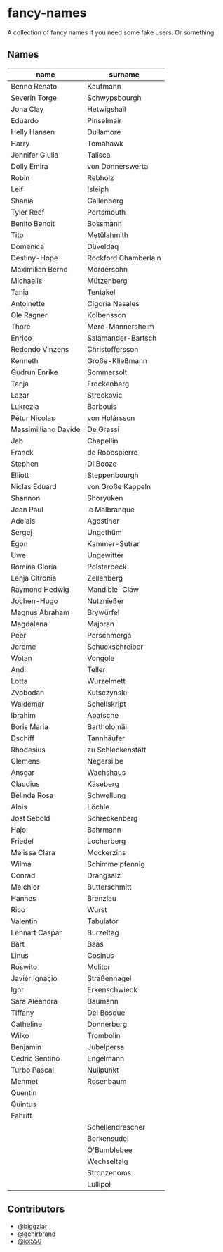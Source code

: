 # fancy-names

A collection of fancy names if you need some fake users. Or something.

## Names

| name                 | surname              |
| -------------------- | -------------------- |
| Benno Renato         | Kaufmann             |
| Severin Torge        | Schwypsbourgh        |
| Jona Clay            | Hetwigshail          |
| Eduardo              | Pinselmair           |
| Helly Hansen         | Dullamore            |
| Harry                | Tomahawk             |
| Jennifer Giulia      | Talisca              |
| Dolly Emira          | von Donnerswerta     |
| Robin                | Rebholz              |
| Leif                 | Isleiph              |
| Shania               | Gallenberg           |
| Tyler Reef           | Portsmouth           |
| Benito Benoit        | Bossmann             |
| Tito                 | Metülahmith          |
| Domenica             | Düveldaq             |
| Destiny-Hope         | Rockford Chamberlain |
| Maximilian Bernd     | Mordersohn           |
| Michaelis            | Mützenberg           |
| Tania                | Tentakel             |
| Antoinette           | Cigoria Nasales      |
| Ole Ragner           | Kolbensson           |
| Thore                | Møre-Mannersheim     |
| Enrico               | Salamander-Bartsch   |
| Redondo Vinzens      | Christoffersson      |
| Kenneth              | Große-Kließmann      |
| Gudrun Enrike        | Sommersolt           |
| Tanja                | Frockenberg          |
| Lazar                | Streckovic           |
| Lukrezia             | Barbouis             |
| Pétur Nicolas        | von Holársson        |
| Massimilliano Davide | De Grassi            |
| Jab                  | Chapellin            |
| Franck               | de Robespierre       |
| Stephen              | Di Booze             |
| Elliott              | Steppenbourgh        |
| Niclas Eduard        | von Große Kappeln    |
| Shannon              | Shoryuken            |
| Jean Paul            | le Malbranque        |
| Adelais              | Agostiner            |
| Sergej               | Ungethüm             |
| Egon                 | Kammer-Sutrar        |
| Uwe                  | Ungewitter           |
| Romina Gloria        | Polsterbeck          |
| Lenja Citronia       | Zellenberg           |
| Raymond Hedwig       | Mandible-Claw        |
| Jochen-Hugo          | Nutznießer           |
| Magnus Abraham       | Brywürfel            |
| Magdalena            | Majoran              |
| Peer                 | Perschmerga          |
| Jerome               | Schuckschreiber      |
| Wotan                | Vongole              |
| Andi                 | Teller               |
| Lotta                | Wurzelmett           |
| Zvobodan             | Kutsczynski          |
| Waldemar             | Schellskript         |
| Ibrahim              | Apatsche             |
| Boris Maria          | Bartholomäi          |
| Dschiff              | Tannhäufer           |
| Rhodesius            | zu Schleckenstätt    |
| Clemens              | Negersilbe           |
| Ansgar               | Wachshaus            |
| Claudius             | Käseberg             |
| Belinda Rosa         | Schwellung           |
| Alois                | Löchle               |
| Jost Sebold          | Schreckenberg        |
| Hajo                 | Bahrmann             |
| Friedel              | Locherberg           |
| Melissa Clara        | Mockerzins           |
| Wilma                | Schimmelpfennig      |
| Conrad               | Drangsalz            |
| Melchior             | Butterschmitt        |
| Hannes               | Brenzlau             |
| Rico                 | Wurst                |
| Valentin             | Tabulator            |
| Lennart Caspar       | Burzeltag            |
| Bart                 | Baas                 |
| Linus                | Cosinus              |
| Roswito              | Molitor              |
| Javiér Ignaçio       | Straßennagel         |
| Igor                 | Erkenschwieck        |
| Sara Aleandra        | Baumann              |
| Tiffany              | Del Bosque           |
| Catheline            | Donnerberg           |
| Wilko                | Trombolin            |
| Benjamin             | Jubelpersa           |
| Cedric Sentino       | Engelmann            |
| Turbo Pascal         | Nullpunkt            |
| Mehmet               | Rosenbaum            |
| Quentin              |                      |
| Quintus              |                      |
| Fahritt              |                      |
|                      | Schellendrescher     |
|                      | Borkensudel          |
|                      | O'Bumblebee          |
|                      | Wechseltalg          |
|                      | Stronzenoms          |
|                      | Lullipol             |

## Contributors

- [@biggzlar](https://github.com/biggzlar)
- [@gehirbrand](https://github.com/gehirnbrand)
- [@kx550](https://github.com/kx550)
